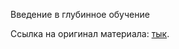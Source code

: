 Введение в глубинное обучение

Ссылка на оригинал материала: [тык](https://github.com/hdrbv/deep_learning_hse/tree/main/2024-spring/week_1).